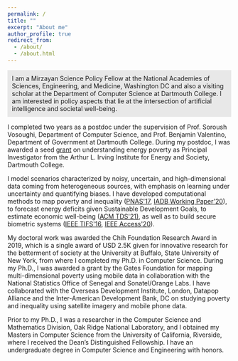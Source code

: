 ```yaml
---
permalink: /
title: ""
excerpt: "About me"
author_profile: true
redirect_from: 
  - /about/
  - /about.html
---
```


<p style="padding: 10px; background-color:#E8E8E8 ; border: 0px;">
I am a Mirzayan Science Policy Fellow at the National Academies of Sciences, Engineering, and Medicine, Washington DC and also a visiting scholar at the Department of Computer Science at Dartmouth College. I am interested in policy aspects that lie at the intersection of artificial intelligence and societal well-being.
</p>

I completed two years as a postdoc under the supervision of Prof. Soroush Vosoughi, Department of Computer Science, and Prof. Benjamin Valentino, Department of Government at Dartmouth College. During my postdoc, I was awarded a seed <a href="https://irving.dartmouth.edu/research/funding-faculty/funded-projects/mapping-country-wide-energy-access-majority-world">grant</a> on understanding energy poverty as Principal Investigator from the Arthur L. Irving Institute for Energy and Society, Dartmouth College.

I model scenarios characterized by noisy, uncertain, and high-dimensional data coming from heterogeneous sources, with emphasis on learning under uncertainty and quantifying biases. I have developed computational methods to map poverty and inequality (<a href="https://www.pnas.org/content/114/46/E9783">PNAS'17</a>, <a href="https://publications.iadb.org/en/estimating-and-forecasting-income-poverty-and-inequality-in-haiti-using-satellite-imagery-and-mobile-phone-data">IADB Working Paper'20</a>), to forecast energy deficits given Sustainable Development Goals, to estimate economic well-being (<a href="https://dl.acm.org/doi/10.1145/3498332">ACM TDS'21)</a>, as well as to build secure biometric systems (<a href="assets/docs/ieee_tifs.pdf">IEEE TIFS'16</a>, <a href="https://ieeexplore.ieee.org/document/9157880">IEEE Access'20</a>). 

My doctoral work was awarded the Chih Foundation Research Award in 2019, which is a single award of USD 2.5K given for innovative research for the betterment of society at the University at Buffalo, State University of New York, from where I completed my Ph.D. in Computer Science. During my Ph.D., I was awarded a grant by the Gates Foundation for mapping multi-dimensional poverty using mobile data in collaboration with the National Statistics Office of Senegal and Sonatel/Orange Labs. I have collaborated with the Overseas Development Institute, London, Datapop Alliance and the Inter-American Development Bank, DC on studying poverty and inequality using satellite imagery and mobile phone data.

Prior to my Ph.D., I was a researcher in the Computer Science and Mathematics Division, Oak Ridge National Laboratory, and I obtained my Masters in Computer Science from the University of California, Riverside, where I received the Dean’s Distinguished Fellowship. I have an undergraduate degree in Computer Science and Engineering with honors.
